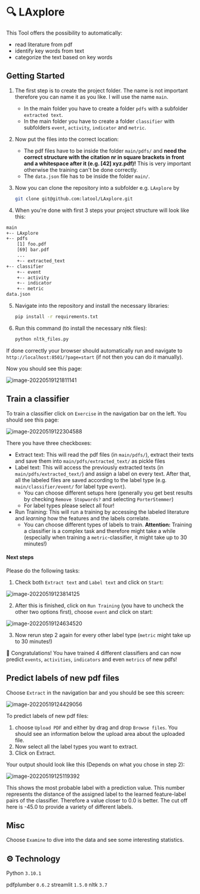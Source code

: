 # 🔍 LAxplore

This Tool offers the possibility to automatically:

- read literature from pdf
- identify key words from text
- categorize the text based on key words

## Getting Started

1. The first step is to create the project folder. The name is not important therefore you can name it as you like. I will use the name `main`.
   
   - In the main folder you have to create a folder `pdfs` with a subfolder `extracted text`.
   - In the main folder you have to create a folder `classifier` with subfolders `event`, `activity`, `indicator` and `metric`.

2. Now put the files into the correct location:
   
   - The pdf files have to be inside the folder `main/pdfs/` and **need the correct structure with the citation nr in square brackets in front and a whitespace after it (e.g. [42] xyz.pdf)!** This is very important otherwise the training can't be done correctly.
   - The `data.json` file has to be inside the folder `main/`.

3. Now you can clone the repository into a subfolder e.g. `LAxplore` by 
   
   ```bash
   git clone git@github.com:latool/LAxplore.git
   ```

4. When you're done with first 3 steps your project structure will look like this:

```bash
main
+-- LAxplore
+-- pdfs
    [1] foo.pdf
    [69] bar.pdf
    ...
    +-- extracted_text
+-- classifier
    +-- event
    +-- activity
    +-- indicator
    +-- metric
data.json
```

5. Navigate into the repository and install the necessary libraries:
   
   ```bash
   pip install -r requirements.txt
   ```

6. Run this command (to install the necessary nltk files):
   
   ```bash
   python nltk_files.py
   ```

If done correctly your browser should automatically run and navigate to `http://localhost:8501/?page=start` (if not then you can do it manually).

Now you should see this page:

![image-20220519121811141](/img/tut_landing_page.png)

## Train a classifier

To train a classifier click on `Exercise` in the navigation bar on the left. You should see this page:

![image-20220519122304588](/img/tut_training.png)

There you have three checkboxes:

- Extract text: This will read the pdf files (in `main/pdfs/`), extract their texts and save them into `main/pdfs/extracted_text/` as pickle files
- Label text: This will access the previously extracted texts (in `main/pdfs/extracted_text/`) and assign a label on every text. After that, all the labeled files are saved according to the label type (e.g. `main/classifier/event/` for label type `event`).
  - You can choose different setups here (generally you get best results by checking `Remove Stopwords?` and selecting `PorterStemmer`)
  - For label types please select all four!
- Run Training: This will run a training by accessing the labeled literature and *learning* how the features and the labels correlate.
  - You can choose different types of labels to train. **Attention:** Training a classifier is a complex task and therefore might take a while (especially when training a `metric`-classifier, it might take up to 30 minutes!) 

#### Next steps

Please do the following tasks:

1. Check both `Extract text` and `Label text` and click on `Start`:

![image-20220519123814125](/img/tut_labeling.png)

2. After this is finished, click on `Run Training` (you have to uncheck the other two options first), choose `event` and click on start:

![image-20220519124634520](/img/tut_run_training.png)

3. Now rerun step 2 again for every other label type (`metric` might take up to 30 minutes!)

🎉 Congratulations! You have trained 4 different classifiers and can now predict `events`, `activities`, `indicators` and even `metrics` of new pdfs!

## Predict labels of new pdf files

Choose `Extract` in the navigation bar and you should be see this screen:

![image-20220519124429056](/img/tut_predict.png)

To predict labels of new pdf files:

1. choose `Upload PDF` and either by drag and drop  `Browse files`. You should see an information below the upload area  about the uploaded file.
2. Now select all the label types you want to extract.
3. Click on Extract. 

Your output should look like this (Depends on what you chose in step 2):

![image-20220519125119392](/img/tut_extraction_output.png)

This shows the most probable label with a prediction value. This number represents the distance of the assigned label to the learned feature-label pairs of the classifier. Therefore a value closer to 0.0 is better. The cut off here is -45.0 to provide a variety of different labels.

## Misc

Choose `Examine` to dive into the data and see some interesting statistics. 

## ⚙ Technology

Python `3.10.1`

pdfplumber `0.6.2`
streamlit `1.5.0`
nltk `3.7`
